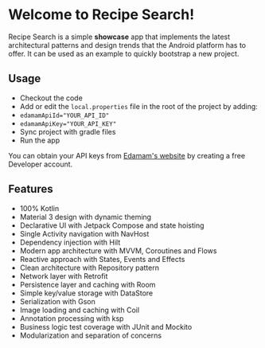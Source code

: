 # Welcome to Recipe Search!

Recipe Search is a simple **showcase** app that implements the latest architectural patterns and design trends that the
Android platform has to offer. It can be used as an example to quickly bootstrap a new project.

## Usage

- Checkout the code
- Add or edit the `local.properties` file in the root of the project by adding:
- `edamamApiId="YOUR_API_ID"`
- `edamamApiKey="YOUR_API_KEY"`
- Sync project with gradle files
- Run the app

You can obtain your API keys from [Edamam's website](https://developer.edamam.com/edamam-recipe-api) by creating a free
Developer account.

## Features

- 100% Kotlin
- Material 3 design with dynamic theming
- Declarative UI with Jetpack Compose and state hoisting
- Single Activity navigation with NavHost
- Dependency injection with Hilt
- Modern app architecture with MVVM, Coroutines and Flows
- Reactive approach with States, Events and Effects
- Clean architecture with Repository pattern
- Network layer with Retrofit
- Persistence layer and caching with Room
- Simple key/value storage with DataStore
- Serialization with Gson
- Image loading and caching with Coil
- Annotation processing with ksp
- Business logic test coverage with JUnit and Mockito
- Modularization and separation of concerns
